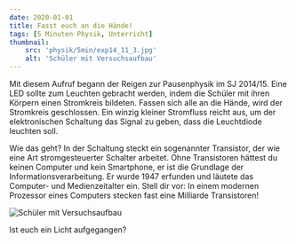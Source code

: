 ```yaml
---
date: 2020-01-01
title: Fasst euch an die Hände!
tags: [5 Minuten Physik, Unterricht]
thumbnail: 
    src: 'physik/5min/exp14_11_3.jpg'
    alt: 'Schüler mit Versuchsaufbau'
---
```


Mit diesem Aufruf begann der Reigen zur Pausenphysik im SJ 2014/15. Eine LED sollte zum Leuchten gebracht werden, indem die Schüler mit ihren Körpern einen Stromkreis bildeten. Fassen sich alle an die Hände, wird der Stromkreis geschlossen. Ein winzig kleiner Stromfluss reicht aus, um der elektronischen Schaltung das Signal zu geben, dass die Leuchtdiode leuchten soll. 

Wie das geht? In der Schaltung steckt ein sogenannter Transistor, der wie eine Art stromgesteuerter Schalter arbeitet. Ohne Transistoren hättest du keinen Computer und kein Smartphone, er ist die Grundlage der Informationsverarbeitung. Er wurde 1947 erfunden und läutete das Computer- und Medienzeitalter ein. Stell dir vor: In einem modernen Prozessor eines Computers stecken fast eine Milliarde Transistoren! 

![Schüler mit Versuchsaufbau](/images/physik/5min/exp14_11_3.jpg)

Ist euch ein Licht aufgegangen?